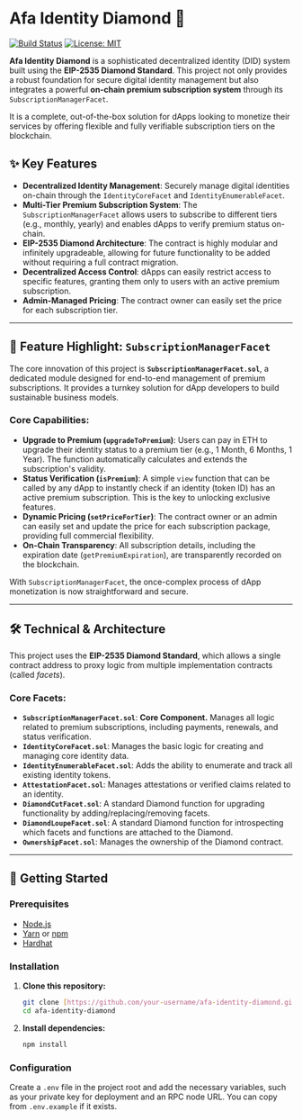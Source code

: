 # Afa Identity Diamond 💎

[![Build Status](https://img.shields.io/travis/com/your-username/afa-identity-diamond.svg?style=flat-square)](https://travis-ci.com/your-username/afa-identity-diamond)
[![License: MIT](https://img.shields.io/badge/License-MIT-yellow.svg?style=flat-square)](https://opensource.org/licenses/MIT)

**Afa Identity Diamond** is a sophisticated decentralized identity (DID) system built using the **EIP-2535 Diamond Standard**. This project not only provides a robust foundation for secure digital identity management but also integrates a powerful **on-chain premium subscription system** through its `SubscriptionManagerFacet`.

It is a complete, out-of-the-box solution for dApps looking to monetize their services by offering flexible and fully verifiable subscription tiers on the blockchain.

## ✨ Key Features

* **Decentralized Identity Management**: Securely manage digital identities on-chain through the `IdentityCoreFacet` and `IdentityEnumerableFacet`.
* **Multi-Tier Premium Subscription System**: The `SubscriptionManagerFacet` allows users to subscribe to different tiers (e.g., monthly, yearly) and enables dApps to verify premium status on-chain.
* **EIP-2535 Diamond Architecture**: The contract is highly modular and infinitely upgradeable, allowing for future functionality to be added without requiring a full contract migration.
* **Decentralized Access Control**: dApps can easily restrict access to specific features, granting them only to users with an active premium subscription.
* **Admin-Managed Pricing**: The contract owner can easily set the price for each subscription tier.

---

## 💎 Feature Highlight: `SubscriptionManagerFacet`

The core innovation of this project is **`SubscriptionManagerFacet.sol`**, a dedicated module designed for end-to-end management of premium subscriptions. It provides a turnkey solution for dApp developers to build sustainable business models.

### Core Capabilities:

* **Upgrade to Premium (`upgradeToPremium`)**: Users can pay in ETH to upgrade their identity status to a premium tier (e.g., 1 Month, 6 Months, 1 Year). The function automatically calculates and extends the subscription's validity.
* **Status Verification (`isPremium`)**: A simple `view` function that can be called by any dApp to instantly check if an identity (token ID) has an active premium subscription. This is the key to unlocking exclusive features.
* **Dynamic Pricing (`setPriceForTier`)**: The contract owner or an admin can easily set and update the price for each subscription package, providing full commercial flexibility.
* **On-Chain Transparency**: All subscription details, including the expiration date (`getPremiumExpiration`), are transparently recorded on the blockchain.

With `SubscriptionManagerFacet`, the once-complex process of dApp monetization is now straightforward and secure.

---

## 🛠️ Technical & Architecture

This project uses the **EIP-2535 Diamond Standard**, which allows a single contract address to proxy logic from multiple implementation contracts (called *facets*).

### Core Facets:

* **`SubscriptionManagerFacet.sol`**: **Core Component.** Manages all logic related to premium subscriptions, including payments, renewals, and status verification.
* **`IdentityCoreFacet.sol`**: Manages the basic logic for creating and managing core identity data.
* **`IdentityEnumerableFacet.sol`**: Adds the ability to enumerate and track all existing identity tokens.
* **`AttestationFacet.sol`**: Manages attestations or verified claims related to an identity.
* **`DiamondCutFacet.sol`**: A standard Diamond function for upgrading functionality by adding/replacing/removing facets.
* **`DiamondLoupeFacet.sol`**: A standard Diamond function for introspecting which facets and functions are attached to the Diamond.
* **`OwnershipFacet.sol`**: Manages the ownership of the Diamond contract.

---

## 🚀 Getting Started

### Prerequisites

* [Node.js](https://nodejs.org/en/)
* [Yarn](https://yarnpkg.com/) or [npm](https://www.npmjs.com/)
* [Hardhat](https://hardhat.org/)

### Installation

1.  **Clone this repository:**
    ```sh
    git clone [https://github.com/your-username/afa-identity-diamond.git](https://github.com/your-username/afa-identity-diamond.git)
    cd afa-identity-diamond
    ```

2.  **Install dependencies:**
    ```sh
    npm install
    ```

### Configuration

Create a `.env` file in the project root and add the necessary variables, such as your private key for deployment and an RPC node URL. You can copy from `.env.example` if it exists.
